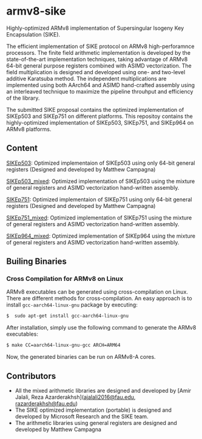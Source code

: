 # armv8-sike
Highly-optimized ARMv8 implementation of Supersingular Isogeny Key Encapsulation (SIKE).

The efficient implementation of SIKE protocol on ARMv8 high-perforamnce processors. 
The finite field arithmetic implementation is developed by the state-of-the-art implementation techniques, taking advantage of ARMv8 64-bit general purpose registers combined with ASIMD vectorization. The field multiplication is designed and developed using one- and two-level additive Karatsuba method. The independent multiplications are implemented using both AArch64 and ASIMD hand-crafted assembly using an interleaved technique  to maximize the pipeline throuhput and efficiency of the library. 

The submitted SIKE proposal contains the optimized implementation of SIKEp503 and SIKEp751 on different platforms. This repositoy contains the highly-optimized implementation of SIKEp503, SIKEp751, and SIKEp964 on ARMv8 platforms. 

## Content
[SIKEp503](https://github.com/amirjalali65/armv8-sike/tree/master/SIKEp503): Optimized implementaion of SIKEp503 using only 64-bit general registers (Designed and developed by Matthew Campagna)

[SIKEp503_mixed](https://github.com/amirjalali65/armv8-sike/tree/master/SIKEp503_mixed): Optimized implementation of SIKEp503 using the mixture of general registers and ASIMD vectorization hand-written assembly.

[SIKEp751](https://github.com/amirjalali65/armv8-sike/tree/master/SIKEp751): Optimized implementaion of SIKEp751 using only 64-bit general registers (Designed and developed by Matthew Campagna)

[SIKEp751_mixed](https://github.com/amirjalali65/armv8-sike/tree/master/SIKEp751_mixed): Optimized implementation of SIKEp751 using the mixture of general registers and ASIMD vectorization hand-written assembly.

[SIKEp964_mixed](https://github.com/amirjalali65/armv8-sike/tree/master/SIKEp964_mixed): Optimized implementation of SIKEp964 using the mixture of general registers and ASIMD vectorization hand-written assembly.

## Builing Binaries

### Cross Compilation for ARMv8 on Linux
ARMv8 executables can be generated using cross-compilation on Linux. There are different methods for cross-compilation. An easy approach is to install `gcc-aarch64-linux-gnu` package by executing:
```sh
$  sudo apt-get install gcc-aarch64-linux-gnu
```
After installation, simply use the following command to generate the ARMv8 executables:
```sh
$ make CC=aarch64-linux-gnu-gcc ARCH=ARM64
```
Now, the generated binaries can be run on ARMv8-A cores. 

## Contributors
* All the mixed arithmetic libraries are designed and developed by [Amir Jalali, Reza Azarderakhsh](ajalali2016@fau.edu, razarderakhsh@fau.edu)
* The SIKE optimized implementation (portable) is designed and developed by Microsoft Research and the SIKE team.
* The arithmetic libraries using general registers are designed and developed by Matthew Campagna

